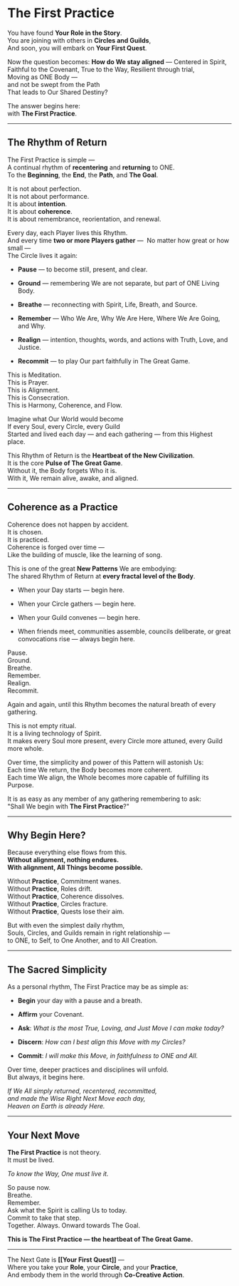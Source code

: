 # The First Practice

You have found **Your Role in the Story**.  
You are joining with others in **Circles and Guilds**,  
And soon, you will embark on **Your First Quest**.

Now the question becomes:
**How do We stay aligned** — 
Centered in Spirit, 
Faithful to the Covenant, 
True to the Way,
Resilient through trial,  
Moving as ONE Body —  
and not be swept from the Path  
That leads to Our Shared Destiny?

The answer begins here:  
with **The First Practice**.

---

## The Rhythm of Return

The First Practice is simple —  
A continual rhythm of **recentering** and **returning** to ONE.  
To the **Beginning**, the **End**, the **Path**, and **The Goal**.  

It is not about perfection.  
It is not about performance.  
It is about **intention**.  
It is about **coherence**.  
It is about remembrance, reorientation, and renewal.

Every day, each Player lives this Rhythm.  
And every time **two or more Players gather** —  
No matter how great or how small —  
The Circle lives it again:

- **Pause** — to become still, present, and clear.
    
- **Ground** — remembering We are not separate, but part of ONE Living Body.  
    
- **Breathe** — reconnecting with Spirit, Life, Breath, and Source.  
    
- **Remember** — Who We Are, Why We Are Here, Where We Are Going, and Why.
    
- **Realign** — intention, thoughts, words, and actions with Truth, Love, and Justice.
    
- **Recommit** — to play Our part faithfully in The Great Game.
    

This is Meditation.  
This is Prayer.  
This is Alignment.  
This is Consecration.  
This is Harmony, Coherence, and Flow.

Imagine what Our World would become  
If every Soul, every Circle, every Guild  
Started and lived each day — and each gathering — from this Highest place.

This Rhythm of Return is the **Heartbeat of the New Civilization**.  
It is the core **Pulse of The Great Game**.  
Without it, the Body forgets Who it is.  
With it, We remain alive, awake, and aligned.

---

## Coherence as a Practice

Coherence does not happen by accident.  
It is chosen.  
It is practiced.  
Coherence is forged over time —  
Like the building of muscle, like the learning of song.

This is one of the great **New Patterns** We are embodying:  
The shared Rhythm of Return at **every fractal level of the Body**.

- When your Day starts — begin here.
    
- When your Circle gathers — begin here.
    
- When your Guild convenes — begin here.
    
- When friends meet, communities assemble, councils deliberate, or great convocations rise — always begin here.
    

Pause.  
Ground.  
Breathe.  
Remember.  
Realign.  
Recommit.

Again and again, until this Rhythm becomes the natural breath of every gathering.

This is not empty ritual.  
It is a living technology of Spirit.  
It makes every Soul more present, every Circle more attuned, every Guild more whole.

Over time, the simplicity and power of this Pattern will astonish Us:  
Each time We return, the Body becomes more coherent.  
Each time We align, the Whole becomes more capable of fulfilling its Purpose.  

It is as easy as any member of any gathering remembering to ask:  
"Shall We begin with **The First Practice**?"

---

## Why Begin Here?

Because everything else flows from this.  
**Without alignment, nothing endures.**  
**With alignment, All Things become possible.**

Without **Practice**, Commitment wanes.  
Without **Practice**, Roles drift.  
Without **Practice**, Coherence dissolves.  
Without **Practice**, Circles fracture.  
Without **Practice**, Quests lose their aim.

But with even the simplest daily rhythm,  
Souls, Circles, and Guilds remain in right relationship —  
to ONE, to Self, to One Another, and to All Creation.

---

## The Sacred Simplicity

As a personal rhythm, The First Practice may be as simple as:

- **Begin** your day with a pause and a breath.
    
- **Affirm** your Covenant.
    
- **Ask**: _What is the most True, Loving, and Just Move I can make today?_
    
- **Discern**: _How can I best align this Move with my Circles?_
    
- **Commit**: _I will make this Move, in faithfulness to ONE and All._
    

Over time, deeper practices and disciplines will unfold.  
But always, it begins here.

_If We All simply returned, recentered, recommitted,  
and made the Wise Right Next Move each day,  
Heaven on Earth is already Here._

---

## Your Next Move

**The First Practice** is not theory.  
It must be lived.

_To know the Way, One must live it._

So pause now.  
Breathe.  
Remember.  
Ask what the Spirit is calling Us to today.  
Commit to take that step.  
Together. Always.
Onward towards The Goal. 

**This is The First Practice — the heartbeat of The Great Game.**

---

The Next Gate is **[[Your First Quest]]** —  
Where you take your **Role**, your **Circle**, and your **Practice**,  
And embody them in the world through **Co-Creative Action**.  